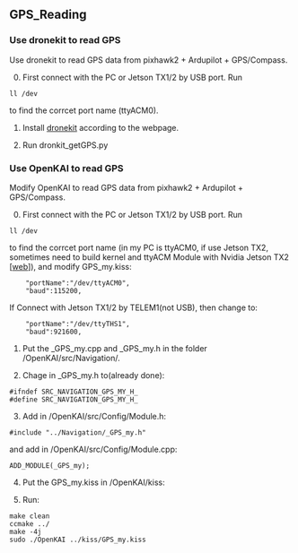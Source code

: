 ## GPS_Reading

### Use dronekit to read GPS
Use dronekit to read GPS data from pixhawk2 + Ardupilot + GPS/Compass.

0. First connect with the PC or Jetson TX1/2 by USB port. Run 
```
ll /dev
```
to find the corrcet port name (ttyACM0).

1. Install [dronekit](http://python.dronekit.io/guide/quick_start.html) according to the webpage.

2. Run dronkit_getGPS.py

### Use OpenKAI to read GPS
Modify OpenKAI to read GPS data from pixhawk2 + Ardupilot + GPS/Compass.

0. First connect with the PC or Jetson TX1/2 by USB port. Run 
```
ll /dev
```
to find the corrcet port name (in my PC is ttyACM0, if use Jetson TX2, sometimes need to build kernel and ttyACM Module with Nvidia Jetson TX2 [[web](www.jetsonhacks.com)]), and modify GPS_my.kiss:
```
	"portName":"/dev/ttyACM0",
	"baud":115200,
```
If Connect with Jetson TX1/2 by TELEM1(not USB), then change to:
```
	"portName":"/dev/ttyTHS1",
	"baud":921600,
```

1. Put the _GPS_my.cpp and _GPS_my.h in the folder /OpenKAI/src/Navigation/.

2. Chage in _GPS_my.h to(already done):
```
#ifndef SRC_NAVIGATION_GPS_MY_H_
#define SRC_NAVIGATION_GPS_MY_H_
```
3. Add in /OpenKAI/src/Config/Module.h:
```
#include "../Navigation/_GPS_my.h"
```
and add in /OpenKAI/src/Config/Module.cpp:
```
ADD_MODULE(_GPS_my);
```
4. Put the GPS_my.kiss in /OpenKAI/kiss:

5. Run:
```
make clean
ccmake ../
make -4j
sudo ./OpenKAI ../kiss/GPS_my.kiss
```
